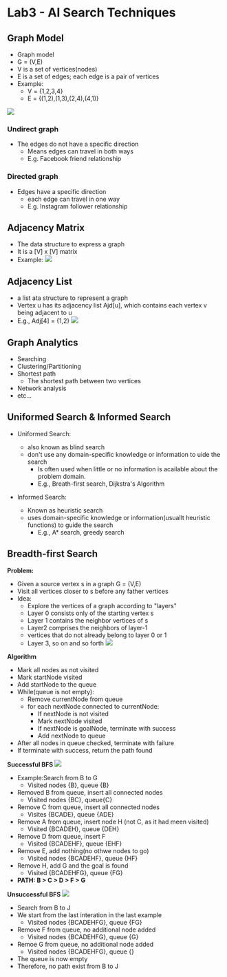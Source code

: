 # Lab3 - AI Search Techniques
## Graph Model
 - Graph model
 - G = (V,E)
 - V is a set of vertices(nodes)
 - E is a set of edges; each edge is a pair of vertices
 - Example:
   - V = {1,2,3,4}
   - E = {(1,2),(1,3),(2,4),(4,1)}

![](/Lab3/Picture1.png)

### Undirect graph
 - The edges do not have a specific direction
   - Means edges can travel in both ways
   - E.g. Facebook friend relationship

### Directed graph
 - Edges have a specific direction
   - each edge can travel in one way
   - E.g. Instagram follower relationship

## Adjacency Matrix
 - The data structure to express a graph
 - It is a [V] x [V] matrix
 - Example:
![](/Lab3/Picture2.png)

## Adjacency List
 - a list ata structure to represent a graph
 - Vertex u has its adjacency list Ajd[u], which contains each vertex v being adjacent to u
 - E.g., Adj[4] = {1,2}
![](/Lab3/Picture3.png)

## Graph Analytics
 - Searching
 - Clustering/Partitioning
 - Shortest path
   - The shortest path between two vertices
 - Network analysis
 - etc...

## Uniformed Search & Informed Search
 - Uniformed Search:
   - also known as blind search
   - don't use any domain-specific knowledge or information to uide the search
     - Is often used when little or no information is acailable about the problem domain.
     - E.g., Breath-first search, Dijkstra's Algorithm

 - Informed Search:
   - Known as heuristic search
   - uses domain-specific knowledge or information(usuallt heuristic functions) to guide the search
     - E.g., A* search, greedy search

## Breadth-first Search
**Problem:**
 - Given a source vertex s in a graph G = (V,E)
 - Visit all vertices closer to s before any father vertices
 - Idea:
   - Explore the vertices of a graph according to "layers"
   - Layer 0 consists only of the starting vertex s
   - Layer 1 contains the neighbor vertices of s
   - Layer2 comprises the neighbors of layer-1
   - vertices that do not already belong to layer 0 or 1
   - Layer 3, so on and so forth
![](/Lab3/Picture4.jpg)

**Algorithm**
 - Mark all nodes as not visited
 - Mark startNode visited
 - Add startNode to the queue
 - While(queue is not empty):
   - Remove currentNode from queue
   - for each nextNode connected to currentNode:
     - If nextNode is not visited
     - Mark nextNode visited
     - If nextNode is goalNode, terminate with success
     - Add nextNode to queue
 - After all nodes in queue checked, terminate with failure
 - If terminate with success, return the path found

**Successful BFS**
![](/Lab3/Picture5.png)
 - Example:Search from B to G
   - Visited nodes {B}, queue {B}
 - Removed B from queue, insert all connected nodes
   - Visited nodes {BC}, queue{C}
 - Remove C from queue, insert all connected nodes
   - Visites {BCADE}, queue {ADE}
 - Remove A from queue, insert node H (not C, as it had meen visited)
   - Visited {BCADEH}, queue {DEH}
 - Remove D from queue, insert F
   - Visited {BCADEHF}, queue {EHF}
 - Remove E, add nothing(no othwe nodes to go)
   - Visited nodes {BCADEHF}, queue {HF}
 - Remove H, add G and the goal is found
   - Visited {BCADEHFG}, queue {FG}
 - **PATH: B > C > D > F > G**

**Unsuccessful BFS**
![](/Lab3/Picture6.png)
 - Search from B to J
 - We start from the last interation in the last example
   - Visited nodes {BCADEHFG}, queue {FG}
 - Remove F from queue, no additional node added
   - Visited nodes {BCADEHFG}, queue {G}
 - Remoe G from queue, no additional node added
   - Visited nodes {BCADEHFG}, queue {}
 - The queue is now empty
 - Therefore, no path exist from B to J